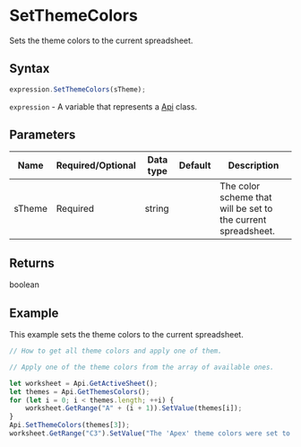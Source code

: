 # SetThemeColors

Sets the theme colors to the current spreadsheet.

## Syntax

```javascript
expression.SetThemeColors(sTheme);
```

`expression` - A variable that represents a [Api](../Api.md) class.

## Parameters

| **Name** | **Required/Optional** | **Data type** | **Default** | **Description** |
| ------------- | ------------- | ------------- | ------------- | ------------- |
| sTheme | Required | string |  | The color scheme that will be set to the current spreadsheet. |

## Returns

boolean

## Example

This example sets the theme colors to the current spreadsheet.

```javascript editor-xlsx
// How to get all theme colors and apply one of them.

// Apply one of the theme colors from the array of available ones.

let worksheet = Api.GetActiveSheet();
let themes = Api.GetThemesColors();
for (let i = 0; i < themes.length; ++i) {
    worksheet.GetRange("A" + (i + 1)).SetValue(themes[i]);
}
Api.SetThemeColors(themes[3]);
worksheet.GetRange("C3").SetValue("The 'Apex' theme colors were set to the current spreadsheet.");
```
